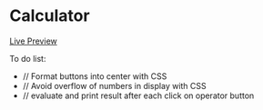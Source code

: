 # Calculator
<a href="https://rawcdn.githack.com/FalkoKa/Calculator/3e44a480dd44606bfe6ce289cfef374c472c681e/index.html">Live Preview</a>

To do list:
<ul>
  <li>// Format buttons into center with CSS</li>
  <li>// Avoid overflow of numbers in display with CSS</li>
  <li>// evaluate and print result after each click on operator button</li>
</ul>
